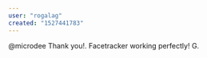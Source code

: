 ```yaml
---
user: "rogalag"
created: "1527441783"
---
```


@microdee
Thank you!. Facetracker working perfectly!
G.
